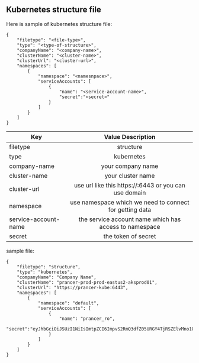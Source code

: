 ## Kubernetes structure file 
Here is sample of kubernetes structure file:
```
{
    "filetype": "<file-type>",
    "type": "<type-of-structure>",
    "companyName": "<company-name>",
    "clusterName": "<cluster-name>",
    "clusterUrl": "<cluster-url>",
    "namespaces": [
        {
            "namespace": "<namesnpace>",
            "serviceAccounts": [
                {
                    "name": "<service-account-name>",
                    "secret":"<secret>"
                }
            ]
        }
    ]
}
```

| Key           |Value Description |
| ------------- |:-------------:   |
|filetype |structure|
|type|kubernetes|
|company-name|your company name|
|cluster-name|your cluster name|
|cluster-url|use url like this https://<ip>:6443 or you can use domain|
|namespace|use namespace which we need to connect for getting data|
|service-account-name|the service account name which has access to namespace|
|secret|the token of secret|


sample file:
```
{
    "filetype": "structure",
    "type": "kubernetes",
    "companyName": "Company Name",
    "clusterName": "prancer-prod-prod-eastus2-aksprod01",
    "clusterUrl": "https://prancer-kube:6443",
    "namespaces": [
        {
            "namespace": "default",
            "serviceAccounts": [
                {
                    "name": "prancer_ro",
                    "secret":"eyJhbGciOiJSUzI1NiIsImtpZCI6ImpvS2RmQ3dfZ05URGY4TjRSZElvMno1OU9L"
                }
            ]
        }
    ]
}
```
